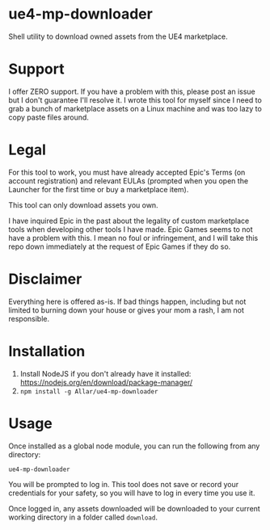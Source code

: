 # ue4-mp-downloader
Shell utility to download owned assets from the UE4 marketplace.

# Support

I offer ZERO support. If you have a problem with this, please post an issue but I don't guarantee I'll resolve it. I wrote this tool for myself since I need to grab a bunch of marketplace assets on a Linux machine and was too lazy to copy paste files around.

# Legal

For this tool to work, you must have already accepted Epic's Terms (on account registration) and relevant EULAs (prompted when you open the Launcher for the first time or buy a marketplace item).

This tool can only download assets you own.

I have inquired Epic in the past about the legality of custom marketplace tools when developing other tools I have made. Epic Games seems to not have a problem with this. I mean no foul or infringement, and I will take this repo down immediately at the request of Epic Games if they do so.

# Disclaimer

Everything here is offered as-is. If bad things happen, including but not limited to burning down your house or gives your mom a rash, I am not responsible.

# Installation

1. Install NodeJS if you don't already have it installed: https://nodejs.org/en/download/package-manager/
1. `npm install -g Allar/ue4-mp-downloader`

# Usage

Once installed as a global node module, you can run the following from any directory:

`ue4-mp-downloader`

You will be prompted to log in. This tool does not save or record your credentials for your safety, so you will have to log in every time you use it.

Once logged in, any assets downloaded will be downloaded to your current working directory in a folder called `download`.
